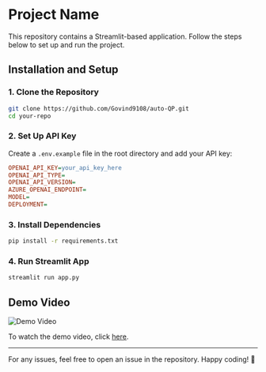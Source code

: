 # Project Name

This repository contains a Streamlit-based application. Follow the steps below to set up and run the project.

## Installation and Setup

### 1. Clone the Repository
```bash
git clone https://github.com/Govind9108/auto-QP.git
cd your-repo
```

### 2. Set Up API Key
Create a `.env.example` file in the root directory and add your API key:
```ini
OPENAI_API_KEY=your_api_key_here
OPENAI_API_TYPE=
OPENAI_API_VERSION=
AZURE_OPENAI_ENDPOINT=
MODEL=
DEPLOYMENT=
```

### 3. Install Dependencies
```bash
pip install -r requirements.txt
```

### 4. Run Streamlit App
```bash
streamlit run app.py
```

## Demo Video

![Demo Video](https://drive.google.com/file/d/1qQyifPhJIfEgfNgJk5HqpGXM5wI9WnkI/view?usp=sharing)

To watch the demo video, click [here](https://drive.google.com/file/d/1qQyifPhJIfEgfNgJk5HqpGXM5wI9WnkI/view?usp=sharing).

---

For any issues, feel free to open an issue in the repository. Happy coding! 🚀

